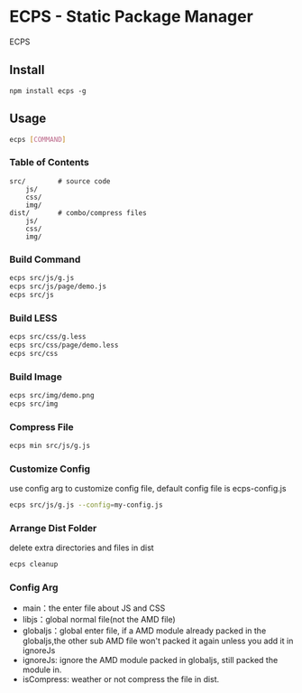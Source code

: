 ECPS - Static Package Manager
=================================================

ECPS

## Install

```
npm install ecps -g
```

## Usage

```bash
ecps [COMMAND]
```

### Table of Contents

```
src/		# source code
	js/
	css/
	img/
dist/		# combo/compress files
	js/
	css/
	img/
```

### Build Command

```bash
ecps src/js/g.js
ecps src/js/page/demo.js
ecps src/js
```

### Build LESS

```bash
ecps src/css/g.less
ecps src/css/page/demo.less
ecps src/css
```

### Build Image

```bash
ecps src/img/demo.png
ecps src/img
```

### Compress File

```bash
ecps min src/js/g.js
```

### Customize Config
use config arg to customize config file, default config file is ecps-config.js

```bash
ecps src/js/g.js --config=my-config.js
```

### Arrange Dist Folder

delete extra directories and files in dist

```bash
ecps cleanup
```

### Config Arg

* main：the enter file about JS and CSS
* libjs：global normal file(not the AMD file)
* globaljs：global enter file, if a AMD module already packed in the globaljs,the other sub AMD file won't packed it again unless you add it in ignoreJs
* ignoreJs: ignore the AMD module packed in globaljs, still packed the module in.
* isCompress: weather or not compress the file in dist.

